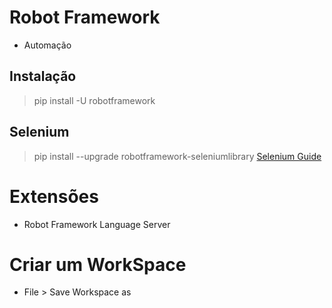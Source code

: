 # Robot Framework
 - Automação
## Instalação
 > pip install -U robotframework
## Selenium
> pip install --upgrade robotframework-seleniumlibrary
<a href="https://github.com/robotframework/SeleniumLibrary/">Selenium Guide</a>
# Extensões
 - Robot Framework Language Server

# Criar um WorkSpace
- File > Save Workspace as 